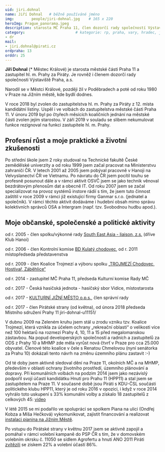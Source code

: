 ```yaml
---
uid: jiri.dohnal
name: Jiří Dohnal	# běžně používáné jméno
img: 		people/jiri-dohnal.jpg    # 165 x 220
heroImg: Prague_panorama.jpeg
description: starosta MČ Praha 11, člen dozorčí rady společností Výstaviště Praha, a.s.
category:                       # kategorie: rp, praha, vary, hradec, jmk, senat
- dr
mail:
- jiri.dohnal@pirati.cz
ordpraha: 13
orddr: 25
---
```


**Jiří Dohnal** (* Městec Králové) je starosta městské části Praha 11 a zastupitel hl. m. Prahy za Piráty. Je rovněž i členem dozorčí rady společnosti Výstaviště Praha, a.s.

Narodil se v Městci Králové, později žil v Poděbradech a poté od roku 1980 v Praze na Jižním městě, kde bydlí dodnes. 

V roce 2018 byl zvolen do zastupitelstva hl. m. Prahy za Piráty z 12. místa kandidátní listiny. Uspěl i ve volbách do zastupitelstva městské části Praha 11. V únoru 2019 byl po čtyřech měsících koaličních jednání na městské části zvolen jejím starostou. V září 2019 v souladu se slibem nekumulovat funkce rezignoval na funkci zastupitele hl. m. Prahy.


## Profesní růst a moje praktické a životní zkušenosti

Po střední škole jsem 2 roky studoval na Technické fakultě České zemědělské univerzity a od roku 1999 jsem začal pracovat na Ministerstvu zahraničí ČR. V letech 2001 až 2005 jsem pobýval pracovně v Hanoji na Velvyslanectví ČR ve Vietnamu. Po návratu do ČR jsem pocítil touhu se profesně posunout dále a v rámci aktivit OSVČ jsem se jako technik věnoval bezdrátovým přenosům dat a obecně IT. Od roku 2007 jsem se začal specializovat na provoz systémů instore rádií s tím, že jsem tuto činnost zaštítil v roce 2009 v rámci již existující firmy Ganmar s.r.o. (jednatel a společník). V rámci těchto aktivit dodáváme i hudební obsah mimo správu kolektivních správců OSA a Intergram (např. tzv. Svobodnou hudbu apod.). 

## Moje občanské, společenské a politické aktivity


od r. 2005 - člen spolku/výkonné rady [South East Asia - liaison, z.s.](http://www.sea-l.cz/cs/) (dříve Klub Hanoi)

od r. 2006 - člen Kontrolní komise [BD Kulatý chodovec](http://www.chodovec.net), od r. 2011 místopředseda představenstva

od r. 2009 - člen Koalice Trojmezí a výboru spolku [„TROJMEZÍ Chodovec, Hostivař, Záběhlice“](https://www.facebook.com/groups/75047246100)

od r. 2014 - zastupitel MČ Praha 11, předseda Kulturní komise Rady MČ

od r. 2017 - Česká hasičská jednota - hasičský sbor Vidice, místostarosta

od r. 2017 - [KULTURNÍ JIŽNÍ MĚSTO o.p.s.](http://www.kczahrada.cz), člen správní rady

od r. 2017 - člen Pirátské strany (od května), od února 2018 předseda Místního sdružení Prahy 11 jiri-dohnal-u11151/

V dubnu 2009 na Zeleném kruhu jsem stál u zrodu vzniku tzv. Koalice Trojmezí, která vznikla za účelem ochrany „rekreační oblasti“ o velikosti více než 100 hektarů na rozmezí Prahy 4, 10, 11 a 15 před megalomanskou zástavbou. Na popud developerských společností a radních a zastupitelů za ODS z Prahy 10 a MHMP zde měla vyrůst nová čtvrť v Praze pro cca 25.000 obyvatel. Členové této koalice v čele s Renatou Chmelovou (nyní senátorka za Prahu 10) dokázali tento návrh na změnu územního plánu zastavit :-)

Od té doby jsem aktivně sledoval dění na Praze 11, okolních MČ a na MHMP, především v oblasti ochrany životního prostředí, územního plánování a dopravy. Při komunálních volbách na podzim 2014 jsem jako nezávislý podpořil svojí účastí kandidátku Hnutí pro Prahu 11 (HPP11) a stal jsem se zastupitelem na Praze 11. V současné době jsou Piráti s KDU-ČSL součásti politického klubu HPP11, který je od roku 2016 v opozici, i když v roce 2014 vyhrálo toto uskupení s 33% komunální volby a získalo 18 zastupitelů z celkových 45: [video](https://www.youtube.com/watch?v=Y21DeQWgSSI)

V létě 2015 se mi podařilo ve spolupráci se spolkem Piana na ulici (Ondřej Kobza a Míša Hečková) vykomunikovat, zajistit financování a realizovat [instalaci pianina na Jižním Městě](http://www.rozhlas.cz/regina/denik/_zprava/prazanum-slouzi-dalsi-piano-na-ulici-zahrat-si-mohou-v-parku-na-jiznim-meste--1526890).

Po vstupu do Pirátské strany v květnu 2017 jsem se aktivně zapojil a pomáhal v rámci volební kampaně do PSP ČR s tím, že v domovském volebním okrsku č. 11050 se sídlem Agrofertu a hnutí ANO 2011 Piráti [zvítězili](https://www.irozhlas.cz/volby/jak-volili-vasi-sousedi-prohlednete-si-nejpodrobnejsi-mapu-volebnich-vysledku_1710220940_pek)
se ziskem 22% a volební účastí 86%. 
